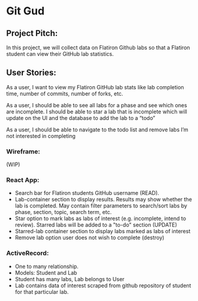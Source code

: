 # Git Gud

## Project Pitch:

In this project, we will collect data on Flatiron Github labs so that a Flatiron student can view their GitHub lab statistics. 

## User Stories:
As a user, I want to view my Flatiron GitHub lab stats like lab completion time, number of commits, number of forks, etc. 

As a user, I should be able to see all labs for a phase and see which ones are incomplete. I should be able to star a lab that is incomplete which will update on the UI and the database to add the lab to a “todo”

As a user, I should be able to navigate to the todo list and remove labs I’m not interested in completing

### Wireframe:
(WIP)

### React App: 
- Search bar for Flatiron students GitHub username (READ). 
- Lab-container section to display results. Results may show whether the lab is completed. May contain filter parameters to search/sort labs by phase, section, topic, search term, etc.
- Star option to mark labs as labs of interest (e.g. incomplete, intend to review). Starred labs will be added to a "to-do" section (UPDATE)
- Starred-lab container section to display labs marked as labs of interest
- Remove lab option user does not wish to complete (destroy)

### ActiveRecord: 
- One to many relationship.
- Models: Student and Lab
- Student has many labs, Lab belongs to User
- Lab contains data of interest scraped from github repository of student for that particular lab.
